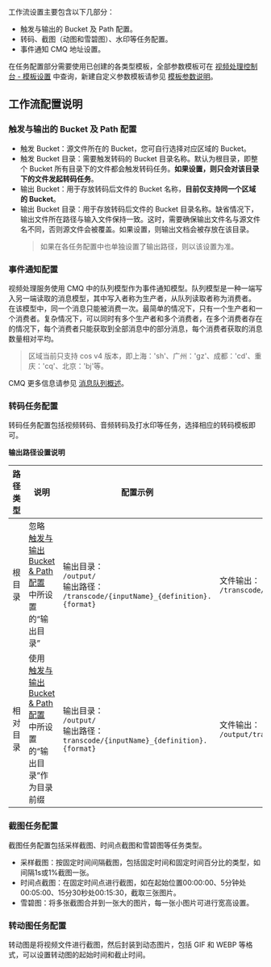 工作流设置主要包含以下几部分：
- 触发与输出的 Bucket 及 Path 配置。
- 转码、截图（动图和雪碧图）、水印等任务配置。
- 事件通知 CMQ 地址设置。
 
在任务配置部分需要使用已创建的各类型模板，全部参数模板可在 [视频处理控制台 - 模板设置](https://console.cloud.tencent.com/mps/templates) 中查询，新建自定义参数模板请参见 [模板参数说明](https://intl.cloud.tencent.com/document/product/1041/33494)。

## 工作流配置说明

### <span id ="p1">触发与输出的 Bucket 及 Path 配置

- 触发 Bucket：源文件所在的 Bucket，您可自行选择对应区域的 Bucket。
- 触发 Bucket 目录：需要触发转码的 Bucket 目录名称。默认为根目录，即整个 Bucket 所有目录下的文件都会触发转码任务。**如果设置，则只会对该目录下的文件发起转码任务**。
- 输出 Bucket：用于存放转码后文件的 Bucket 名称，**目前仅支持同一个区域的 Bucket**。
- 输出 Bucket 目录：用于存放转码后文件的 Bucket 目录名称。缺省情况下，输出文件所在路径与输入文件保持一致。这时，需要确保输出文件名与源文件名不同，否则源文件会被覆盖。如果设置，则输出文档会被存放在该目录。
  > 如果在各任务配置中也单独设置了输出路径，则以该设置为准。

### 事件通知配置
视频处理服务使用 CMQ 中的队列模型作为事件通知模型。队列模型是一种一端写入另一端读取的消息模型，其中写入者称为生产者，从队列读取者称为消费者。
在该模型中，同一个消息只能被消费一次。最简单的情况下，只有一个生产者和一个消费者。复杂情况下，可以同时有多个生产者和多个消费者，在多个消费者存在的情况下，每个消费者只能获取到全部消息中的部分消息，每个消费者获取的消息数量相对平均。
> 区域当前只支持 cos v4 版本，即上海：'sh'、广州：'gz'、成都：'cd'、重庆：'cq'、北京：'bj'等。

CMQ 更多信息请参见 [消息队列概述](https://intl.cloud.tencent.com/document/product/406/4541)。

### 转码任务配置
转码任务配置包括视频转码、音频转码及打水印等任务，选择相应的转码模板即可。

**输出路径设置说明**

| 路径类型 | 说明 | 配置示例 | 输出示例 |
| --- | --- | --- | ---- |
| 根目录 | 忽略 [触发与输出 Bucket & Path 配置](#p1) 中所设置的“输出目录” | 输出目录：<br>`/output/` <br> 输出路径：<br>`/transcode/{inputName}_{definition}.{format}`  |  文件输出：<br>`/transcode/testvideo_20.mp4` |
| 相对目录 | 使用 [触发与输出 Bucket & Path 配置](#p1) 中所设置的“输出目录”作为目录前缀 | 输出目录：<br>`/output/` <br> 输出路径：<br>`transcode/{inputName}_{definition}.{format}` | 文件输出：<br>`/output/transcode/testvideo_20.mp4` |

### 截图任务配置
截图任务配置包括采样截图、时间点截图和雪碧图等任务类型。
- 采样截图：按固定时间间隔截图，包括固定时间和固定时间百分比的类型，如间隔1s或1%截图一张。
- 时间点截图：在固定时间点进行截图，如在起始位置00:00:00、5分钟处00:05:00、15分30秒处00:15:30，截取三张图片。
- 雪碧图：将多张截图合并到一张大的图片，每一张小图片可进行宽高设置。

### 转动图任务配置
转动图是将视频文件进行截图，然后封装到动态图片，包括 GIF 和 WEBP 等格式，可以设置转动图的起始时间和截止时间。
